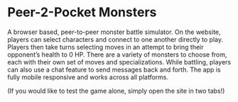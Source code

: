 # Peer-2-Pocket Monsters

A browser based, peer-to-peer monster battle simulator. On the website, players can select characters and connect to one another directly to play. Players then take turns selecting moves in an attempt to bring their opponent’s health to 0 HP. There are a variety of monsters to choose from, each with their own set of moves and specializations. While battling, players can also use a chat feature to send messages back and forth. The app is fully mobile responsive and works across all platforms.

(If you would like to test the game alone, simply open the site in two tabs!)
